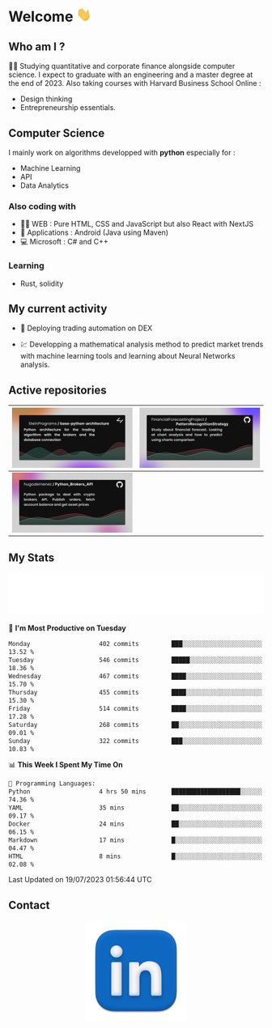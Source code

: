 # Welcome <img src="assets/hello.gif" width="30px"/>

## Who am I ?

:man_student: Studying quantitative and corporate finance alongside computer science.
I expect to graduate with an engineering and a master degree at the end of 2023.
Also taking courses with Harvard Business School Online :

* Design thinking
* Entrepreneurship essentials.

## Computer Science

I mainly work on algorithms developped with **python** especially for :

* Machine Learning
* API
* Data Analytics

### Also coding with

* :man_technologist: WEB : Pure HTML, CSS and JavaScript but also React with NextJS
* :iphone: Applications : Android (Java using Maven)
* :computer: Microsoft : C# and C++

### Learning

* Rust, solidity

## My current activity

* :rocket: Deploying trading automation on DEX

* :chart: Developping a mathematical analysis method to predict market trends with machine learning tools and learning about Neural Networks analysis.

## Active repositories

|[![Python Trading Algorithm](assets/base_python_architecture.png)](https://github.com/SteinPrograms/base-python-architecture)|[![Quantitative Prediction](assets/pattern_recognition_strategy.png)](https://github.com/FinancialForecastingProject/PatternRecognitionStrategy.git)|
| ------------- | ------------- |
|[![Broker SDK](assets/python_brokers_api.png)](https://github.com/hugodemenez/Python_Brokers_API)||

## My Stats

<p align=center>
<img src="metrics.plugin.wakatime.svg" alt="Metrics">
</p>

<!--START_SECTION:waka-->
📅 **I'm Most Productive on Tuesday** 

```text
Monday                   402 commits         ███░░░░░░░░░░░░░░░░░░░░░░   13.52 % 
Tuesday                  546 commits         █████░░░░░░░░░░░░░░░░░░░░   18.36 % 
Wednesday                467 commits         ████░░░░░░░░░░░░░░░░░░░░░   15.70 % 
Thursday                 455 commits         ████░░░░░░░░░░░░░░░░░░░░░   15.30 % 
Friday                   514 commits         ████░░░░░░░░░░░░░░░░░░░░░   17.28 % 
Saturday                 268 commits         ██░░░░░░░░░░░░░░░░░░░░░░░   09.01 % 
Sunday                   322 commits         ███░░░░░░░░░░░░░░░░░░░░░░   10.83 % 
```


📊 **This Week I Spent My Time On** 

```text
💬 Programming Languages: 
Python                   4 hrs 50 mins       ███████████████████░░░░░░   74.36 % 
YAML                     35 mins             ██░░░░░░░░░░░░░░░░░░░░░░░   09.17 % 
Docker                   24 mins             ██░░░░░░░░░░░░░░░░░░░░░░░   06.15 % 
Markdown                 17 mins             █░░░░░░░░░░░░░░░░░░░░░░░░   04.47 % 
HTML                     8 mins              █░░░░░░░░░░░░░░░░░░░░░░░░   02.08 % 
```


 Last Updated on 19/07/2023 01:56:44 UTC
<!--END_SECTION:waka-->

## Contact

<p align=center >
<a href="https://www.linkedin.com/in/hugo-demenez/">
<picture>
  <source media="(prefers-color-scheme: dark)" srcset="assets/linkedin_light.png">
  <img height="200px" width="200px" alt="Linkedin link" src="assets/linkedin.png">
</picture>
</a>
</p>
